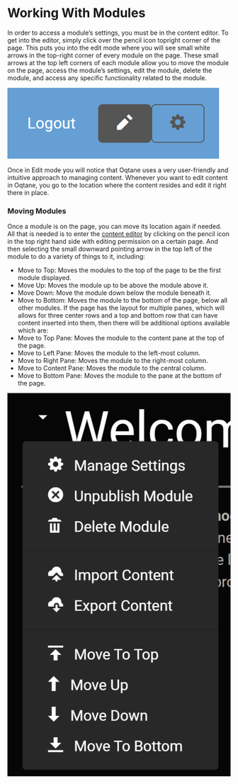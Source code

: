 # Working With Modules

In order to access a module’s settings, you must be in the content editor\. To get into the editor, simply click over the pencil icon topright corner of the page\. This puts you into the edit mode where you will see small white arrows in the top-right corner of every module on the page\. These small arrows at the top left corners of each module allow you to move the module on the page, access the module’s settings, edit the module, delete the module, and access any specific functionality related to the module\. 

![pencil](pencil.png)

Once in Edit mode you will notice that Oqtane uses a very user-friendly and intuitive approach to managing content\. Whenever you want to edit content in Oqtane, you go to the location where the content resides and edit it right there in place\.

### Moving Modules

Once a module is on the page, you can move its location again if needed\. All that is needed is to enter the [content editor](../SiteAdministration/content-editor.md) by clicking on the pencil icon in the top right hand side with editing permission on a certain page\. And then selecting the small downward pointing arrow in the top left of the module to do a variety of things to it, including:
* Move to Top: Moves the modules to the top of the page to be the first module displayed\.
* Move Up: Moves the module up to be above the module above it\.
* Move Down: Move the module down below the module beneath it\.
* Move to Bottom: Moves the module to the bottom of the page, below all other modules\.
If the page has the layout for multiple panes, which will allows for three center rows and a top and bottom row that can have content inserted into them, then there will be additional options available which are:
* Move to Top Pane: Moves the module to the content pane at the top of the page\.
* Move to Left Pane: Moves the module to the left-most column\.
* Move to Right Pane: Moves the module to the right-most column\.
* Move to Content Pane: Moves the module to the central column\.
* Move to Bottom Pane: Moves the module to the pane at the bottom of the page\.

![moving-menu](moving-menu.png)
